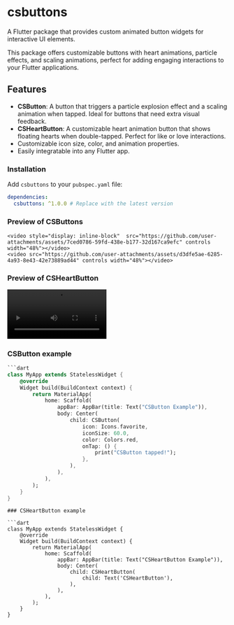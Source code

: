
# csbuttons

A Flutter package that provides custom animated button widgets for interactive UI elements. 

This package offers customizable buttons with heart animations, particle effects, and scaling animations, perfect for adding engaging interactions to your Flutter applications.

## Features

- **CSButton**: A button that triggers a particle explosion effect and a scaling animation when tapped. Ideal for buttons that need extra visual feedback.
- **CSHeartButton**: A customizable heart animation button that shows floating hearts when double-tapped. Perfect for like or love interactions.
- Customizable icon size, color, and animation properties.
- Easily integratable into any Flutter app.

### Installation

Add `csbuttons` to your `pubspec.yaml` file:

```yaml
dependencies:
  csbuttons: ^1.0.0 # Replace with the latest version
```

### Preview of CSButtons

    <video style="display: inline-block"  src="https://github.com/user-attachments/assets/7ced0786-59fd-438e-b177-32d167ca9efc" controls width="48%"></video>
    <video src="https://github.com/user-attachments/assets/d3dfe5ae-6285-4a93-8e43-42e73889ad44" controls width="48%"></video>

### Preview of CSHeartButton

<div style="display: flex; gap: 10px;">
    <video src="https://github.com/user-attachments/assets/e9ec1b4b-6adb-441b-b9f9-64ef93d2eb9c" controls width="45%"></video>
</div>



### CSButton example

```dart
```dart
class MyApp extends StatelessWidget {
    @override
    Widget build(BuildContext context) {
        return MaterialApp(
            home: Scaffold(
                appBar: AppBar(title: Text("CSButton Example")),
                body: Center(
                    child: CSButton(
                        icon: Icons.favorite,
                        iconSize: 60.0,
                        color: Colors.red,
                        onTap: () {
                            print("CSButton tapped!");
                        },
                    ),
                ),
            ),
        );
    }
}
```
```
### CSHeartButton example

```dart
class MyApp extends StatelessWidget {
    @override
    Widget build(BuildContext context) {
        return MaterialApp(
            home: Scaffold(
                appBar: AppBar(title: Text("CSHeartButton Example")),
                body: Center(
                    child: CSHeartButton(
                        child: Text('CSHeartButton'),
                    ),
                ),
            ),
        );
    }
}
```

